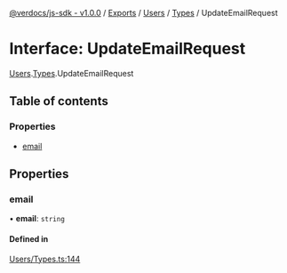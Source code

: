 [@verdocs/js-sdk - v1.0.0](../README.md) / [Exports](../modules.md) / [Users](../modules/Users.md) / [Types](../modules/Users.Types.md) / UpdateEmailRequest

# Interface: UpdateEmailRequest

[Users](../modules/Users.md).[Types](../modules/Users.Types.md).UpdateEmailRequest

## Table of contents

### Properties

- [email](Users.Types.UpdateEmailRequest.md#email)

## Properties

### email

• **email**: `string`

#### Defined in

[Users/Types.ts:144](https://github.com/Verdocs/js-sdk/blob/fb278cb/src/Users/Types.ts#L144)
